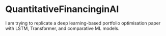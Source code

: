 # QuantitativeFinancinginAI
I am trying to replicate a deep learning-based portfolio optimisation paper with LSTM, Transformer, and comparative ML models. 
